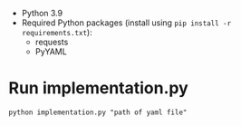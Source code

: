 - Python 3.9
- Required Python packages (install using `pip install -r requirements.txt`):
  - requests
  - PyYAML
 
# Run implementation.py

`python implementation.py "path of yaml file"`
